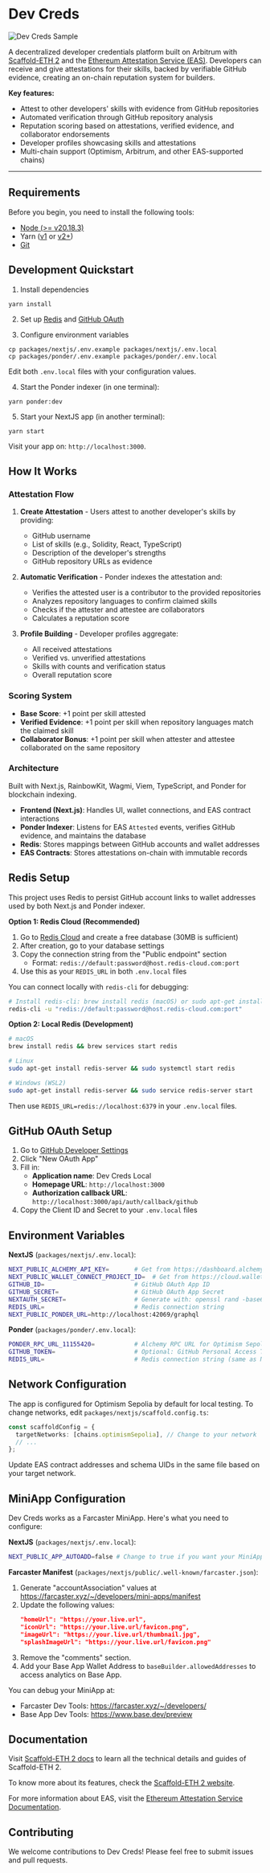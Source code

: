 # Dev Creds

![Dev Creds Sample](https://github.com/user-attachments/assets/d9e53927-984e-4191-9c35-341884df8fb4)

A decentralized developer credentials platform built on Arbitrum with [Scaffold-ETH 2](https://github.com/scaffold-eth/scaffold-eth-2) and the [Ethereum Attestation Service (EAS)](https://attest.org/). Developers can receive and give attestations for their skills, backed by verifiable GitHub evidence, creating an on-chain reputation system for builders.

**Key features:**

- Attest to other developers' skills with evidence from GitHub repositories
- Automated verification through GitHub repository analysis
- Reputation scoring based on attestations, verified evidence, and collaborator endorsements
- Developer profiles showcasing skills and attestations
- Multi-chain support (Optimism, Arbitrum, and other EAS-supported chains)

---

## Requirements

Before you begin, you need to install the following tools:

- [Node (>= v20.18.3)](https://nodejs.org/en/download/)
- Yarn ([v1](https://classic.yarnpkg.com/en/docs/install/) or [v2+](https://yarnpkg.com/getting-started/install))
- [Git](https://git-scm.com/downloads)

## Development Quickstart

1. Install dependencies

```
yarn install
```

2. Set up [Redis](#redis-setup) and [GitHub OAuth](#github-oauth-setup)

3. Configure environment variables

```
cp packages/nextjs/.env.example packages/nextjs/.env.local
cp packages/ponder/.env.example packages/ponder/.env.local
```

Edit both `.env.local` files with your configuration values.

4. Start the Ponder indexer (in one terminal):

```
yarn ponder:dev
```

5. Start your NextJS app (in another terminal):

```
yarn start
```

Visit your app on: `http://localhost:3000`.

## How It Works

### Attestation Flow

1. **Create Attestation** - Users attest to another developer's skills by providing:

   - GitHub username
   - List of skills (e.g., Solidity, React, TypeScript)
   - Description of the developer's strengths
   - GitHub repository URLs as evidence

2. **Automatic Verification** - Ponder indexes the attestation and:

   - Verifies the attested user is a contributor to the provided repositories
   - Analyzes repository languages to confirm claimed skills
   - Checks if the attester and attestee are collaborators
   - Calculates a reputation score

3. **Profile Building** - Developer profiles aggregate:
   - All received attestations
   - Verified vs. unverified attestations
   - Skills with counts and verification status
   - Overall reputation score

### Scoring System

- **Base Score**: +1 point per skill attested
- **Verified Evidence**: +1 point per skill when repository languages match the claimed skill
- **Collaborator Bonus**: +1 point per skill when attester and attestee collaborated on the same repository

### Architecture

Built with Next.js, RainbowKit, Wagmi, Viem, TypeScript, and Ponder for blockchain indexing.

- **Frontend (Next.js)**: Handles UI, wallet connections, and EAS contract interactions
- **Ponder Indexer**: Listens for EAS `Attested` events, verifies GitHub evidence, and maintains the database
- **Redis**: Stores mappings between GitHub accounts and wallet addresses
- **EAS Contracts**: Stores attestations on-chain with immutable records

## Redis Setup

This project uses Redis to persist GitHub account links to wallet addresses used by both Next.js and Ponder indexer.

**Option 1: Redis Cloud (Recommended)**

1. Go to [Redis Cloud](https://redis.io/cloud/) and create a free database (30MB is sufficient)
2. After creation, go to your database settings
3. Copy the connection string from the "Public endpoint" section
   - Format: `redis://default:password@host.redis-cloud.com:port`
4. Use this as your `REDIS_URL` in both `.env.local` files

You can connect locally with `redis-cli` for debugging:

```bash
# Install redis-cli: brew install redis (macOS) or sudo apt-get install redis-tools (Linux/WSL2)
redis-cli -u "redis://default:password@host.redis-cloud.com:port"
```

**Option 2: Local Redis (Development)**

```bash
# macOS
brew install redis && brew services start redis

# Linux
sudo apt-get install redis-server && sudo systemctl start redis

# Windows (WSL2)
sudo apt-get install redis-server && sudo service redis-server start
```

Then use `REDIS_URL=redis://localhost:6379` in your `.env.local` files.

## GitHub OAuth Setup

1. Go to [GitHub Developer Settings](https://github.com/settings/developers)
2. Click "New OAuth App"
3. Fill in:
   - **Application name**: Dev Creds Local
   - **Homepage URL**: `http://localhost:3000`
   - **Authorization callback URL**: `http://localhost:3000/api/auth/callback/github`
4. Copy the Client ID and Secret to your `.env.local` files

## Environment Variables

**NextJS** (`packages/nextjs/.env.local`):

```bash
NEXT_PUBLIC_ALCHEMY_API_KEY=       # Get from https://dashboard.alchemyapi.io
NEXT_PUBLIC_WALLET_CONNECT_PROJECT_ID=  # Get from https://cloud.walletconnect.com
GITHUB_ID=                         # GitHub OAuth App ID
GITHUB_SECRET=                     # GitHub OAuth App Secret
NEXTAUTH_SECRET=                   # Generate with: openssl rand -base64 32
REDIS_URL=                         # Redis connection string
NEXT_PUBLIC_PONDER_URL=http://localhost:42069/graphql
```

**Ponder** (`packages/ponder/.env.local`):

```bash
PONDER_RPC_URL_11155420=           # Alchemy RPC URL for Optimism Sepolia
GITHUB_TOKEN=                      # Optional: GitHub Personal Access Token
REDIS_URL=                         # Redis connection string (same as NextJS)
```

## Network Configuration

The app is configured for Optimism Sepolia by default for local testing. To change networks, edit `packages/nextjs/scaffold.config.ts`:

```typescript
const scaffoldConfig = {
  targetNetworks: [chains.optimismSepolia], // Change to your network
  // ...
};
```

Update EAS contract addresses and schema UIDs in the same file based on your target network.

## MiniApp Configuration

Dev Creds works as a Farcaster MiniApp. Here's what you need to configure:

**NextJS** (`packages/nextjs/.env.local`):

```bash
NEXT_PUBLIC_APP_AUTOADD=false # Change to true if you want your MiniApp to prompt user to add it to favorites on open
```

**Farcaster Manifest** (`packages/nextjs/public/.well-known/farcaster.json`):

1. Generate "accountAssociation" values at https://farcaster.xyz/~/developers/mini-apps/manifest
2. Update the following values:
   ```json
   "homeUrl": "https://your.live.url",
   "iconUrl": "https://your.live.url/favicon.png",
   "imageUrl": "https://your.live.url/thumbnail.jpg",
   "splashImageUrl": "https://your.live.url/favicon.png"
   ```
3. Remove the "comments" section.
4. Add your Base App Wallet Address to `baseBuilder.allowedAddresses` to access analytics on Base App.

You can debug your MiniApp at:

- Farcaster Dev Tools: https://farcaster.xyz/~/developers/
- Base App Dev Tools: https://www.base.dev/preview

## Documentation

Visit [Scaffold-ETH 2 docs](https://docs.scaffoldeth.io) to learn all the technical details and guides of Scaffold-ETH 2.

To know more about its features, check the [Scaffold-ETH 2 website](https://scaffoldeth.io).

For more information about EAS, visit the [Ethereum Attestation Service Documentation](https://docs.attest.org/).

## Contributing

We welcome contributions to Dev Creds! Please feel free to submit issues and pull requests.
